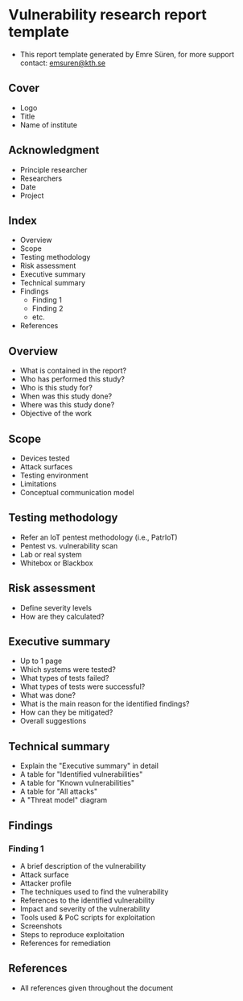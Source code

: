 # Vulnerability research report template

- This report template generated by Emre Süren, for more support contact: emsuren@kth.se

## Cover

- Logo
- Title
- Name of institute 

## Acknowledgment

- Principle researcher
- Researchers
- Date
- Project

## Index

- Overview
- Scope
- Testing methodology
- Risk assessment
- Executive summary
- Technical summary
- Findings
  - Finding 1
  - Finding 2
  - etc.
- References

## Overview

- What is contained in the report?
- Who has performed this study?
- Who is this study for?
- When was this study done?
- Where was this study done?
- Objective of the work

## Scope

- Devices tested
- Attack surfaces
- Testing environment
- Limitations
- Conceptual communication model

## Testing methodology

- Refer an IoT pentest methodology (i.e., PatrIoT)
- Pentest vs. vulnerability scan
- Lab or real system
- Whitebox or Blackbox

## Risk assessment

- Define severity levels
- How are they calculated?

## Executive summary

- Up to 1 page
- Which systems were tested?
- What types of tests failed?
- What types of tests were successful?
- What was done?
- What is the main reason for the identified findings?
- How can they be mitigated?
- Overall suggestions

## Technical summary

- Explain the "Executive summary" in detail
- A table for "Identified vulnerabilities"
- A table for "Known vulnerabilities" 
- A table for "All attacks" 
- A "Threat model" diagram

## Findings

### Finding 1
  - A brief description of the vulnerability
  - Attack surface
  - Attacker profile
  - The techniques used to find the vulnerability
  - References to the identified vulnerability
  - Impact and severity of the vulnerability
  - Tools used & PoC scripts for exploitation
  - Screenshots
  - Steps to reproduce exploitation
  - References for remediation

## References

- All references given throughout the document
